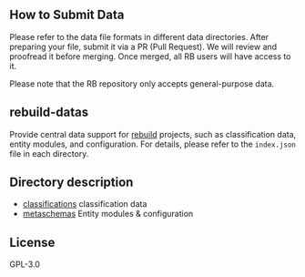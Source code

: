 
## How to Submit Data
Please refer to the data file formats in different data directories. After preparing your file, submit it via a PR (Pull Request). We will review and proofread it before merging. Once merged, all RB users will have access to it.

Please note that the RB repository only accepts general-purpose data.

## rebuild-datas
Provide central data support for [rebuild](https://github.com/getrebuild/rebuild) projects, such as classification data, entity modules, and configuration. For details, please refer to the `index.json` file in each directory.

## Directory description
- [classifications](classifications) classification data
- [metaschemas](metaschemas) Entity modules & configuration

## License
GPL-3.0
